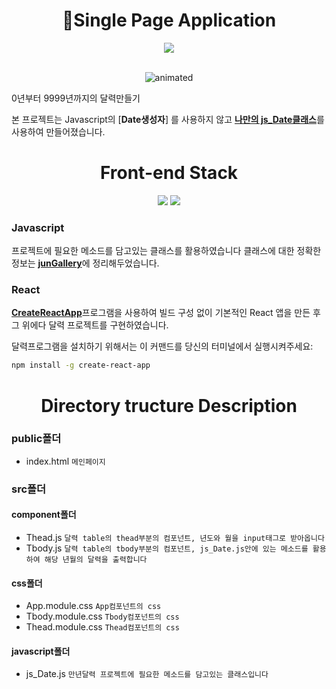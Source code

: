 <div align="center">
  <h1>👀Single Page Application</h1>
<a href="https://hits.seeyoufarm.com"><img src="https://hits.seeyoufarm.com/api/count/incr/badge.svg?url=https%3A%2F%2Fgithub.com%2Fjun-seok816%2Fa-bulletin-board&count_bg=%2379C83D&title_bg=%23555555&icon=&icon_color=%23E7E7E7&title=hits&edge_flat=false"/></a>
</div>


<br/>
<p align="center">
  <img src="https://user-images.githubusercontent.com/72478198/156970307-0734d2a3-5f22-4254-9ab9-0b52c9de429d.gif" alt="animated" />
</p>


0년부터 9999년까지의 달력만들기

본 프로젝트는 Javascript의 [__Date생성자__] 를 사용하지 않고 [__나만의 js_Date클래스__]를 사용하여 만들어졌습니다.


<div align="center">
  <h1>Front-end Stack</h1>
  <img src="https://img.shields.io/badge/React-3D41C8?style=flat-square&logo=React&logoColor=white"/>
  <img src="https://img.shields.io/badge/JavaScript-EEEF16?style=flat-square&logo=JavaScript&logoColor=white"/>
</div>


### Javascript

프로젝트에 필요한 메소드를 담고있는 클래스를 활용하였습니다
클래스에 대한 정확한 정보는 [__junGallery__]에 정리해두었습니다.



### React

[__CreateReactApp__]프로그램을 사용하여 빌드 구성 없이 기본적인 React 앱을 만든 후 그 위에다 달력 프로젝트를 구현하였습니다.

달력프로그램을 설치하기 위해서는 이 커맨드를 당신의 터미널에서 실행시켜주세요:

```sh
npm install -g create-react-app
```


<div align ="center">
  <h1>Directory tructure Description</h1>
</div>

### public폴더
- index.html `메인페이지`

### src폴더

#### component폴더
- Thead.js `달력 table의 thead부분의 컴포넌트, 년도와 월을 input태그로 받아옵니다`
- Tbody.js `달력 table의 tbody부분의 컴포넌트, js_Date.js안에 있는 메소드를 활용하여 해당 년월의 달력을 출력합니다`

#### css폴더
- App.module.css `App컴포넌트의 css`
- Tbody.module.css `Tbody컴포넌트의 css`
- Thead.module.css `Thead컴포넌트의 css` 

#### javascript폴더
- js_Date.js `만년달력 프로젝트에 필요한 메소드를 담고있는 클래스입니다`


[__junGallery__]: http://jun.cafe24app.com/
[__나만의 js_Date클래스__]: https://github.com/jun-seok816/my_-js_Date-Class 
[__CreateReactApp__]:https://github.com/facebook/create-react-app

